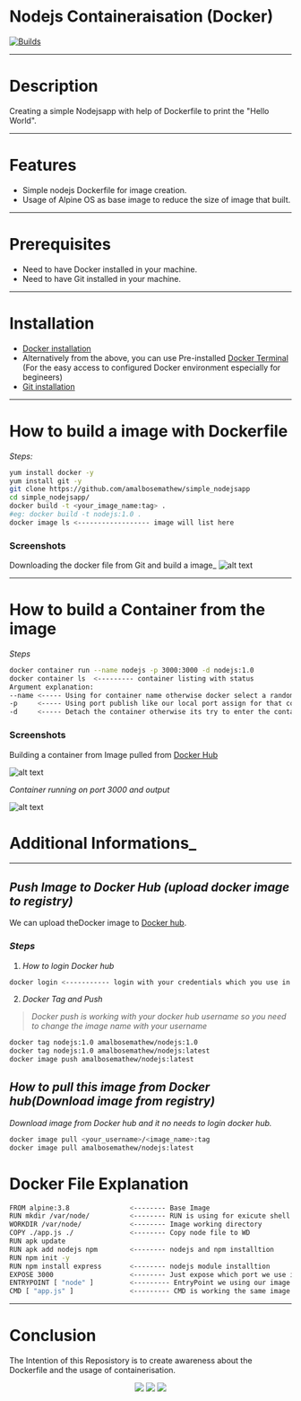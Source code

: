# Nodejs Containeraisation (Docker)
[![Builds](https://travis-ci.org/joemccann/dillinger.svg?branch=master)](https://travis-ci.org/joemccann/dillinger)

---
# Description

Creating a simple Nodejsapp with help of Dockerfile to print the "Hello World".

---

# Features

- Simple nodejs Dockerfile for image creation.
- Usage of Alpine OS as base image to reduce the size of image that built.

---
# Prerequisites

- Need to have Docker installed in your machine.
- Need to have Git installed in your machine.

---
# Installation 

- [Docker installation](https://docs.docker.com/engine/install/ubuntu/) 
- Alternatively from the above, you can use Pre-installed [Docker Terminal](https://labs.play-with-docker.com/) (For the easy access to configured Docker environment especially for begineers)
- [Git installation](https://git-scm.com/download/linux)

---
# How to build a image with Dockerfile
_Steps:_
```sh
yum install docker -y
yum install git -y
git clone https://github.com/amalbosemathew/simple_nodejsapp
cd simple_nodejsapp/
docker build -t <your_image_name:tag> . 
#eg: docker build -t nodejs:1.0 .
docker image ls <------------------ image will list here
```

### Screenshots

Downloading the docker file from Git and build a image_ 
![alt text](https://i.ibb.co/RTVG9WY/screen2.png)

---
# How to build a Container from the image

_Steps_

```sh
docker container run --name nodejs -p 3000:3000 -d nodejs:1.0
docker container ls  <--------- container listing with status
Argument explanation:
--name <----- Using for container name otherwise docker select a random name
-p     <----- Using port publish like our local port assign for that container it means localport forwards to docker container
-d     <----- Detach the container otherwise its try to enter the container
```
### Screenshots 

Building a container from Image pulled from [Docker Hub](https://hub.docker.com/repository/docker/amalbosemathew/nodejs)

![alt text](https://i.ibb.co/S6CySDy/screen1.png)

_Container running on port 3000 and output_

![alt text](https://i.ibb.co/gMP2MCL/screen4.png)


# Additional Informations_

---
## _Push Image to Docker Hub (upload docker image to registry)_
We can upload theDocker image to [Docker hub]("https://hub.docker.com/").
### _Steps_
1. _How to login Docker hub_
```sh
docker login <----------- login with your credentials which you use in docker hub
```
2. _Docker Tag and Push_
> _Docker push is working with your docker hub username so you need to change the image name with your username_

```sh
docker tag nodejs:1.0 amalbosemathew/nodejs:1.0
docker tag nodejs:1.0 amalbosemathew/nodejs:latest
docker image push amalbosemathew/nodejs:latest
```
## _How to pull this image from Docker hub(Download image from registry)_
_Download image from Docker hub and it no needs to login docker hub._
```sh
docker image pull <your_username>/<image_name>:tag
docker image pull amalbosemathew/nodejs:latest
```
# Docker File Explanation
```sh
FROM alpine:3.8               <-------- Base Image
RUN mkdir /var/node/          <-------- RUN is using for exicute shell command
WORKDIR /var/node/            <-------- Image working directory
COPY ./app.js ./              <-------- Copy node file to WD
RUN apk update
RUN apk add nodejs npm        <-------- nodejs and npm installtion
RUN npm init -y
RUN npm install express       <-------- nodejs module installtion 
EXPOSE 3000                   <-------- Just expose which port we use in container
ENTRYPOINT [ "node" ]         <--------- EntryPoint we using our image default command and if you need to change container runing time you can use "docker run --entrypoint sh <image>:tag" when you enter this your image default command is shell 
CMD [ "app.js" ]              <--------- CMD is working the same image default command but when you use ENTRYPOINT at that time this following entry point and it works as a argument of ENTRYPOINT eg: "node app.js"
```
---
# Conclusion

The Intention of this Reposistory is to create awareness about the Dockerfile and the usage of containerisation.

<p align="center">
<a href="mailto:mathew.amalbose@gmail.com"><img src="https://img.shields.io/badge/-mathew.amalbose@gmail.com-D14836?style=flat&logo=Gmail&logoColor=white"/></a>
<a href="https://www.linkedin.com/in/amal-bose-mathew"><img src="https://img.shields.io/badge/-Linkedin-blue"/></a>
<a href="https://techbit-new.blogspot.com/"><img src="https://img.shields.io/badge/-Blogger-orange"/></a>
  


